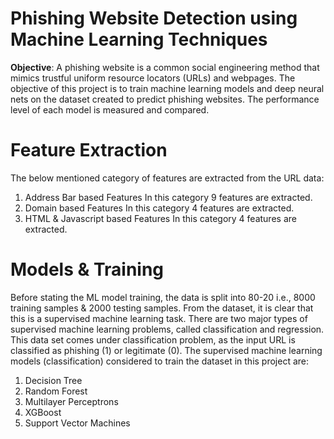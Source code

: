 # Phishing Website Detection using Machine Learning Techniques
**Objective**:
A phishing website is a common social engineering method that mimics trustful uniform resource locators (URLs) and webpages. The objective of this project is to train machine learning models and deep neural nets on the dataset created to predict phishing websites. The performance level of each model is measured and compared.

# Feature Extraction
The below mentioned category of features are extracted from the URL data:

1. Address Bar based Features
          In this category 9 features are extracted.
2. Domain based Features
          In this category 4 features are extracted.
3. HTML & Javascript based Features
          In this category 4 features are extracted.

 # Models & Training
 Before stating the ML model training, the data is split into 80-20 i.e., 8000 training samples & 2000 testing samples. From the dataset, it is clear that this is a supervised machine learning task. There are two major types of supervised machine learning problems, called classification and regression.
 This data set comes under classification problem, as the input URL is classified as phishing (1) or legitimate (0). The supervised machine learning models (classification) considered to train the dataset in this project are:
1. Decision Tree
2. Random Forest
3. Multilayer Perceptrons
4. XGBoost
5. Support Vector Machines
